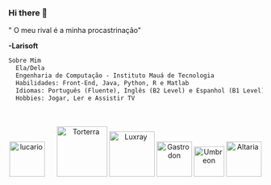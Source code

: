 ### Hi there 👋
" O meu rival é a minha procastrinação"

 **-Larisoft**


</div>

  ```md
  Sobre Mim
    Ela/Dela
    Engenharia de Computação - Instituto Mauá de Tecnologia
    Habilidades: Front-End, Java, Python, R e Matlab
    Idiomas: Português (Fluente), Inglês (B2 Level) e Espanhol (B1 Level)
    Hobbies: Jogar, Ler e Assistir TV
  ```
  <br />

</div>


<div align="center">
<br />
<img width= "70" src="https://img.pokemondb.net/sprites/black-white/anim/normal/lucario.gif" alt="lucario" />
<span>&nbsp;&nbsp;&nbsp;&nbsp;</span> 
<img width= "100" src="https://img.pokemondb.net/sprites/black-white/anim/normal/torterra.gif" alt="Torterra" />
<img width= "90" src="https://img.pokemondb.net/sprites/black-white/anim/normal/luxray.gif" alt="Luxray" />
<img width= "70" src="https://img.pokemondb.net/sprites/black-white/anim/normal/gastrodon-west.gif" alt="Gastrodon" />
<img width= "60" src="https://img.pokemondb.net/sprites/black-white/anim/normal/umbreon.gif" alt="Umbreon" />
<img width= "70" src="https://img.pokemondb.net/sprites/black-white/anim/normal/altaria.gif" alt ="Altaria" />

</div>


<!--
**Larisoft01/Larisoft01** is a ✨ _special_ ✨ repository because its `README.md` (this file) appears on your GitHub profile.

Here are some ideas to get you started:

- 🔭 I’m currently working on ...
- 🌱 I’m currently learning ...
- 👯 I’m looking to collaborate on ...
- 🤔 I’m looking for help with ...
- 💬 Ask me about ...
]
- 📫 How to reach me: ...
- 😄 Pronouns: ...
- ⚡ Fun fact: ...
-->
